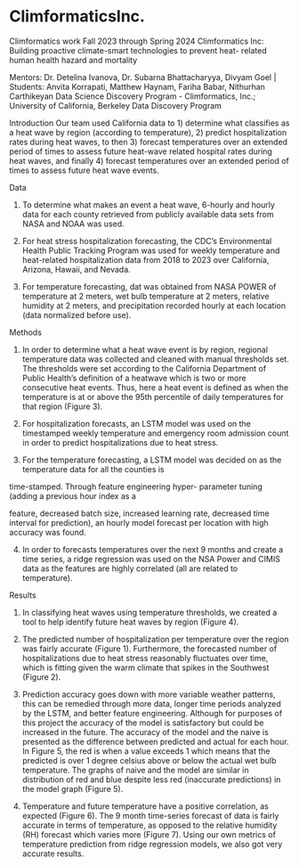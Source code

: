 # ClimformaticsInc.
Climformatics work Fall 2023 through Spring 2024
Climformatics Inc: Building proactive
climate-smart technologies to prevent heat-
related human health hazard and mortality

Mentors: Dr. Detelina Ivanova, Dr. Subarna Bhattacharyya, Divyam Goel | Students: Anvita Korrapati, Matthew Haynam, Fariha Babar,
Nithurhan Carthikeyan
Data Science Discovery Program - Climformatics, Inc.; University of California, Berkeley Data Discovery Program

Introduction
Our team used California data to 1) determine what classifies as a
heat wave by region (according to temperature), 2) predict
hospitalization rates during heat waves, to then 3) forecast
temperatures over an extended period of times to assess future
heat-wave related hospital rates during heat waves, and finally 4)
forecast temperatures over an extended period of times to assess
future heat wave events.

Data
1) To determine what makes an event a heat wave, 6-hourly and hourly
data for each county retrieved from publicly available data sets from
NASA and NOAA was used.

2) For heat stress hospitalization forecasting, the CDC’s Environmental
Health Public Tracking Program was used for weekly temperature and
heat-related hospitalization data from 2018 to 2023 over California,
Arizona, Hawaii, and Nevada.

3) For temperature forecasting, dat was obtained from NASA POWER
of temperature at 2 meters, wet bulb temperature at 2 meters, relative
humidity at 2 meters, and precipitation recorded hourly at each location
(data normalized before use).

Methods
1) In order to determine what a heat wave event is by
region, regional temperature data was collected and cleaned
with manual thresholds set. The thresholds were set
according to the California Department of Public Health’s
definition of a heatwave which is two or more consecutive
heat events. Thus, here a heat event is defined as when the
temperature is at or above the 95th percentile of daily
temperatures for that region (Figure 3).

2) For hospitalization forecasts, an LSTM model was used
on the timestamped weekly temperature and emergency
room admission count in order to predict hospitalizations
due to heat stress.

3) For the temperature forecasting, a LSTM model was
decided on as the temperature data for all the counties is

time-stamped. Through feature engineering hyper-
parameter tuning (adding a previous hour index as a

feature, decreased batch size, increased learning rate,
decreased time interval for prediction), an hourly model
forecast per location with high accuracy was found.

4) In order to forecasts temperatures over the next 9 months
and create a time series, a ridge regression was used on the
NSA Power and CIMIS data as the features are highly
correlated (all are related to temperature).

Results
1) In classifying heat waves using temperature thresholds, we
created a tool to help identify future heat waves by region
(Figure 4).

2) The predicted number of hospitalization per temperature
over the region was fairly accurate (Figure 1). Furthermore, the
forecasted number of hospitalizations due to heat stress
reasonably fluctuates over time, which is fitting given the warm
climate that spikes in the Southwest (Figure 2).

3) Prediction accuracy goes down with more variable weather
patterns, this can be remedied through more data, longer time
periods analyzed by the LSTM, and better feature engineering.
Although for purposes of this project the accuracy of the model
is satisfactory but could be increased in the future.
The accuracy of the model and the naive is presented as the
difference between predicted and actual for each hour. In
Figure 5, the red is when a value exceeds 1 which means that
the predicted is over 1 degree celsius above or below the actual
wet bulb temperature. The graphs of naive and the model are
similar in distribution of red and blue despite less red
(inaccurate predictions) in the model graph (Figure 5).

4) Temperature and future temperature have a positive
correlation, as expected (Figure 6). The 9 month time-series
forecast of data is fairly accurate in terms of temperature, as
opposed to the relative humidity (RH) forecast which varies
more (Figure 7). Using our own metrics of temperature
prediction from ridge regression models, we also got very
accurate results.
